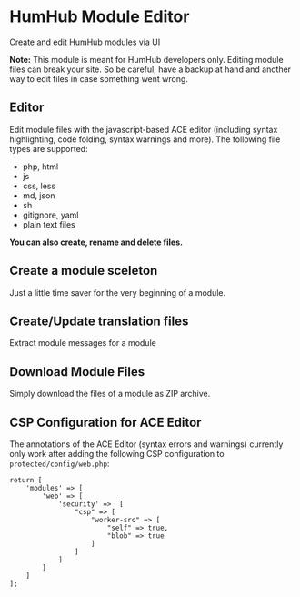# HumHub Module Editor
Create and edit HumHub modules via UI

**Note:** This module is meant for HumHub developers only. Editing module files can break your site.
So be careful, have a backup at hand and another way to edit files in case something went wrong.

## Editor
Edit module files with the javascript-based ACE editor (including syntax highlighting, code folding, syntax warnings and more).
The following file types are supported:

- php, html
- js
- css, less
- md, json
- sh
- gitignore, yaml
- plain text files

**You can also create, rename and delete files.**

## Create a module sceleton
Just a little time saver for the very beginning of a module.

## Create/Update translation files
Extract module messages for a module

## Download Module Files
Simply download the files of a module as ZIP archive.

## CSP Configuration for ACE Editor
The annotations of the ACE Editor (syntax errors and warnings) currently only work after adding the following CSP configuration to `protected/config/web.php`:
```
return [
    'modules' => [
        'web' => [
            'security' =>  [
                "csp" => [
					"worker-src" => [
                        "self" => true,
						"blob" => true
					]
                ]
            ]
        ]
    ]
];
```